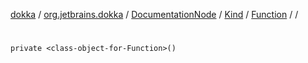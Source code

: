 [dokka](../../../../../index.md) / [org.jetbrains.dokka](../../../../index.md) / [DocumentationNode](../../../index.md) / [Kind](../../index.md) / [Function](../index.md) / [<class-object-for-Function>](index.md) / [<init>](_init_.md)

# <init>

```
private <class-object-for-Function>()
```
